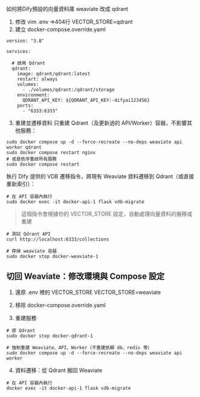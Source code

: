 

如何將Dify預設的向量資料庫 weaviate 改成 qdrant

1. 修改 vim .env =>404行 VECTOR_STORE=qdrant
2. 建立 docker-compose.override.yaml

```
version: "3.8"

services:

  # 啟用 Qdrant
  qdrant:
    image: qdrant/qdrant:latest
    restart: always
    volumes:
      - ./volumes/qdrant:/qdrant/storage
    environment:
      QDRANT_API_KEY: ${QDRANT_API_KEY:-difyai123456}
    ports:
      - "6333:6333"
```


3. 重建並遷移資料
只重建 Qdrant（及更新過的 API/Worker）容器，不影響其他服務：

```
sudo docker compose up -d --force-recreate --no-deps weaviate api worker qdrant
sudo docker compose restart nginx
# 或是依序重啟所有服務
sudo docker compose restart
```

執行 Dify 提供的 VDB 遷移指令，將現有 Weaviate 資料遷移到 Qdrant（或直接重新索引）：

```
# 在 API 容器內執行
sudo docker exec -it docker-api-1 flask vdb-migrate
```

> 這個指令會根據你的 VECTOR_STORE 設定，自動處理向量資料的搬移或重建

```
# 測試 Qdrant API
curl http://localhost:6333/collections
```

```
# 停掉 weaviate 容器
sudo docker stop docker-weaviate-1
```

## 切回 Weaviate：修改環境與 Compose 設定

1. 還原 .env 裡的 VECTOR_STORE
VECTOR_STORE=weaviate

2. 移除 docker-compose.override.yaml

3. 重建服務
```
# 停 Qdrant
sudo docker stop docker-qdrant-1

# 強制重建 Weaviate、API、Worker（不重建依賴 db、redis 等）
sudo docker compose up -d --force-recreate --no-deps weaviate api worker
```

4. 資料遷移：從 Qdrant 搬回 Weaviate

```
# 在 API 容器內執行
docker exec -it docker-api-1 flask vdb-migrate
```